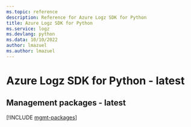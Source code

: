 ```yaml
---
ms.topic: reference
description: Reference for Azure Logz SDK for Python
title: Azure Logz SDK for Python
ms.service: logz
ms.devlang: python
ms.data: 10/10/2022
author: lmazuel
ms.author: lmazuel
---
```

# Azure Logz SDK for Python - latest

## Management packages - latest
[!INCLUDE [mgmt-packages](logz-mgmt-index.md)]